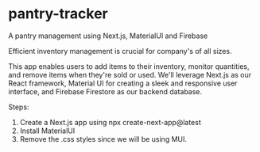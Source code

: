 # pantry-tracker
A pantry management using Next.js, MaterialUI and Firebase

Efficient inventory management is crucial for company's of all sizes.

This app enables users to add items to their inventory, monitor quantities, and remove items when they're sold or used. We'll leverage Next.js as our React framework, Material UI for creating a sleek and responsive user interface, and Firebase Firestore as our backend database.

Steps:
1. Create a Next.js app using npx create-next-app@latest
2. Install MaterialUI
3. Remove the .css styles since we will be using MUI.